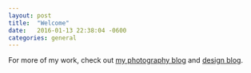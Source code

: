 ```yaml
---
layout: post
title:  "Welcome"
date:   2016-01-13 22:38:04 -0600
categories: general
---
```

For more of my work, check out [my photography blog][photo-tumblr] and [design blog][design-tumblr].

[photo-tumblr]: http://skcele.tumblr.com
[design-tumblr]: http://skcdesign.tumblr.com
